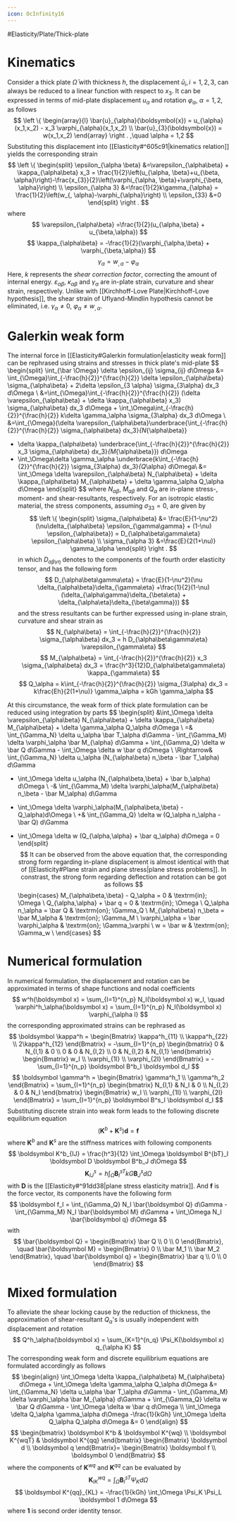 ```yaml
---
icon: OcInfinity16
---
```


#Elasticity/Plate/Thick-plate 

# Kinematics
Consider a thick plate $\bar \Omega$ with thickness $h$, the displacement $\bar u_i, i=1,2,3$, can always be reduced to a linear function with respect to $x_3$. It can be expressed in terms of mid-plate displacement $u_\alpha$ and rotation $\varphi_\alpha$, $\alpha=1,2$, as follows
$$
\left \{
\begin{array}{l}
\bar{u}_{\alpha}(\boldsymbol{x}) = u_{\alpha}(x_1,x_2) - x_3 \varphi_{\alpha}(x_1,x_2) \\
\bar{u}_{3}(\boldsymbol{x}) = w(x_1,x_2)
\end{array}
\right .
,\quad \alpha = 1,2
$$
Substituting this displacement into [[Elasticity#^605c91|kinematics relation]] yields the corresponding strain
$$
\left \{
\begin{split}
\epsilon_{\alpha \beta} &=\varepsilon_{\alpha\beta} + \kappa_{\alpha\beta} x_3 = \frac{1}{2}\left(u_{\alpha, \beta}+u_{\beta, \alpha}\right)-\frac{x_{3}}{2}\left(\varphi_{\alpha, \beta}+\varphi_{\beta, \alpha}\right) \\
\epsilon_{\alpha 3} &=\frac{1}{2}k\gamma_{\alpha} = \frac{1}{2}\left(w_{, \alpha}-\varphi_{\alpha}\right) \\
\epsilon_{33} &=0
\end{split}
\right .
$$
where
$$
\varepsilon_{\alpha\beta} =\frac{1}{2}(u_{\alpha,\beta} + u_{\beta,\alpha})
$$
$$
\kappa_{\alpha\beta} = -\frac{1}{2}(\varphi_{\alpha,\beta} + \varphi_{\beta,\alpha})
$$
$$
\gamma_\alpha = w_{,\alpha} - \varphi_\alpha
$$
Here, $k$ represents the *shear correction factor*, correcting the amount of internal energy. $\varepsilon_{\alpha\beta}$, $\kappa_{\alpha\beta}$ and $\gamma_\alpha$ are in-plate strain, curvature and shear strain, respectively. Unlike with [[Kirchhoff-Love Plate|Kirchhoff-Love hypothesis]], the shear strain of Uflyand-Mindlin hypothesis cannot be eliminated, i.e. $\gamma_\alpha \ne 0$, $\varphi_\alpha \ne w_{,\alpha}$. 

# Galerkin weak form
The internal force in [[Elasticity#Galerkin formulation|elasticity weak form]] can be rephrased using strains and stresses in thick plate's mid-plate
$$
\begin{split}
\int_{\bar \Omega} \delta \epsilon_{ij} \sigma_{ij} d\Omega &=
\int_{\Omega}\int_{-\frac{h}{2}}^{\frac{h}{2}} \delta \epsilon_{\alpha\beta} \sigma_{\alpha\beta} + 2\delta \epsilon_{3 \alpha} \sigma_{3\alpha} dx_3 d\Omega \\
&=\int_{\Omega}\int_{-\frac{h}{2}}^{\frac{h}{2}} (\delta \varepsilon_{\alpha\beta} + \delta \kappa_{\alpha\beta} x_3) \sigma_{\alpha\beta} dx_3 d\Omega + \int_\Omega\int_{-\frac{h}{2}}^{\frac{h}{2}} k\delta \gamma_\alpha \sigma_{3\alpha} dx_3 d\Omega \\
&=\int_{\Omega}(\delta \varepsilon_{\alpha\beta}\underbrace{\int_{-\frac{h}{2}}^{\frac{h}{2}} \sigma_{\alpha\beta} dx_3}_{N_{\alpha\beta}}
+ \delta \kappa_{\alpha\beta} \underbrace{\int_{-\frac{h}{2}}^{\frac{h}{2}} x_3 \sigma_{\alpha\beta} dx_3}_{M_{\alpha\beta}}) d\Omega 
+ \int_\Omega\delta \gamma_\alpha \underbrace{k\int_{-\frac{h}{2}}^{\frac{h}{2}} \sigma_{3\alpha} dx_3}_{Q_\alpha} d\Omega\\
&= \int_\Omega \delta \varepsilon_{\alpha\beta} N_{\alpha\beta} + \delta \kappa_{\alpha\beta} M_{\alpha\beta} + \delta \gamma_\alpha Q_\alpha d\Omega
\end{split}
$$
where $N_{\alpha\beta}$, $M_{\alpha\beta}$ and $Q_\alpha$ are in-plane stress-, moment- and shear-resultants, respectively. For an isotropic elastic material, the stress components, assuming $\sigma_{33}=0$, are given by
$$
\left \{
\begin{split}
\sigma_{\alpha\beta} &= \frac{E}{1-\nu^2} (\nu\delta_{\alpha\beta} \epsilon_{\gamma\gamma} + (1-\nu) \epsilon_{\alpha\beta}) = D_{\alpha\beta\gamma\eta} \epsilon_{\alpha\beta} \\
\sigma_{\alpha 3} &=\frac{E}{2(1+\nu)} \gamma_\alpha
\end{split}
\right .
$$
in which $D_{\alpha\beta\gamma\eta}$ denotes to the components of the fourth order elasticity tensor, and has the following form
$$
D_{\alpha\beta\gamma\eta} = \frac{E}{1-\nu^2}(\nu \delta_{\alpha\beta}\delta_{\gamma\eta} +\frac{1}{2}(1-\nu)(\delta_{\alpha\gamma}\delta_{\beta\eta} + \delta_{\alpha\eta}\delta_{\beta\gamma}))
$$
and the stress resultants can be further expressed using in-plane strain, curvature and shear strain as
$$
N_{\alpha\beta} = \int_{-\frac{h}{2}}^{\frac{h}{2}} \sigma_{\alpha\beta} dx_3 = h D_{\alpha\beta\gamma\eta} \varepsilon_{\gamma\eta}
$$
$$
M_{\alpha\beta} = \int_{-\frac{h}{2}}^{\frac{h}{2}} x_3 \sigma_{\alpha\beta} dx_3 = \frac{h^3}{12}D_{\alpha\beta\gamma\eta} \kappa_{\gamma\eta}
$$
$$
Q_\alpha = k\int_{-\frac{h}{2}}^{\frac{h}{2}} \sigma_{3\alpha} dx_3 = k\frac{Eh}{2(1+\nu)} \gamma_\alpha = kGh \gamma_\alpha
$$

At this circumstance, the weak form of thick plate formulation can be reduced using integration by parts
$$
\begin{split}
&\int_\Omega \delta \varepsilon_{\alpha\beta} N_{\alpha\beta} + \delta \kappa_{\alpha\beta} M_{\alpha\beta} + \delta \gamma_\alpha Q_\alpha d\Omega \\
=& \int_{\Gamma_N} \delta u_\alpha \bar T_\alpha d\Gamma - \int_{\Gamma_M} \delta \varphi_\alpha \bar M_{\alpha} d\Gamma + \int_{\Gamma_Q} \delta w \bar Q d\Gamma - \int_\Omega \delta w \bar q d\Omega \\
\Rightarrow& \int_{\Gamma_N} \delta u_\alpha (N_{\alpha\beta} n_\beta - \bar T_\alpha) d\Gamma
- \int_\Omega \delta u_\alpha (N_{\alpha\beta,\beta} + \bar b_\alpha) d\Omega \\
-& \int_{\Gamma_M} \delta \varphi_\alpha(M_{\alpha\beta} n_\beta - \bar M_\alpha) d\Gamma 
+ \int_\Omega \delta \varphi_\alpha(M_{\alpha\beta,\beta} - Q_\alpha)d\Omega \\
+& \int_{\Gamma_Q} \delta w (Q_\alpha n_\alpha - \bar Q) d\Gamma
- \int_\Omega \delta w (Q_{\alpha,\alpha} + \bar q_\alpha) d\Omega = 0
\end{split}
$$
It can be observed from the above equation that, the corresponding strong form regarding in-plane displacement is almost identical with that of [[Elasticity#Plane strain and plane stress|plane stress problems]]. In constrast, the strong form regarding deflection and rotation can be got as follows
$$
\begin{cases}
M_{\alpha\beta,\beta} - Q_\alpha = 0 & \textrm{in}\; \Omega \\
Q_{\alpha,\alpha} + \bar q = 0 & \textrm{in}\; \Omega \\
Q_\alpha n_\alpha = \bar Q & \textrm{on}\; \Gamma_Q \\
M_{\alpha\beta} n_\beta = \bar M_\alpha & \textrm{on}\; \Gamma_M \\
\varphi_\alpha = \bar \varphi_\alpha & \textrm{on}\; \Gamma_\varphi \\
w = \bar w & \textrm{on}\; \Gamma_w \\
\end{cases}
$$

# Numerical formulation
In numerical formulation, the displacement and rotation can be approximated in terms of shape functions and nodal coefficients
$$
w^h(\boldsymbol x) = \sum_{I=1}^{n_p} N_I(\boldsymbol x) w_I, \quad
\varphi^h_\alpha(\boldsymbol x) = \sum_{I=1}^{n_p} N_I(\boldsymbol x) \varphi_{\alpha I}
$$
the corresponding approximated strains can be rephrased as
$$
\boldsymbol \kappa^h = 
\begin{Bmatrix}
\kappa^h_{11} \\ \kappa^h_{22} \\ 2\kappa^h_{12} 
\end{Bmatrix} = -\sum_{I=1}^{n_p}
\begin{bmatrix}
0 & N_{I,1} & 0 \\ 0 & 0 & N_{I,2} \\ 0 & N_{I,2} & N_{I,1}
\end{bmatrix}
\begin{Bmatrix}
w_I \\ \varphi_{1I} \\ \varphi_{2I}
\end{Bmatrix} = - \sum_{I=1}^{n_p} \boldsymbol B^b_I \boldsymbol d_I
$$
$$
\boldsymbol \gamma^h = 
\begin{Bmatrix}
\gamma^h_1 \\ \gamma^h_2
\end{Bmatrix} = \sum_{I=1}^{n_p}
\begin{bmatrix}
N_{I,1} & N_I & 0 \\
N_{I,2} & 0 & N_I
\end{bmatrix}
\begin{Bmatrix}
w_I \\ \varphi_{1I} \\ \varphi_{2I}
\end{Bmatrix} = \sum_{I=1}^{n_p} \boldsymbol B^s_I \boldsymbol d_I
$$
Substituting discrete strain into weak form leads to the following discrete equilibrium equation
$$
(\boldsymbol K^b + \boldsymbol K^s) \boldsymbol d = \boldsymbol f
$$
where $\boldsymbol K^b$ and $\boldsymbol K^s$ are the stiffness matrices with following components
$$
\boldsymbol K^b_{IJ} = \frac{h^3}{12} \int_\Omega \boldsymbol B^{bT}_I \boldsymbol D \boldsymbol B^b_J d\Omega
$$
$$
\boldsymbol K^s_{IJ} = h \int_\Omega \boldsymbol B^{sT}_I kG \boldsymbol B^s_J d\Omega
$$
with $\boldsymbol D$ is the [[Elasticity#^91dd38|plane stress elasticity matrix]].
And $\boldsymbol f$ is the force vector, its components have the following form
$$
\boldsymbol f_I = \int_{\Gamma_Q} N_I \bar{\boldsymbol Q} d\Gamma - \int_{\Gamma_M} N_I \bar{\boldsymbol M} d\Gamma + \int_\Omega N_I \bar{\boldsymbol q} d\Omega
$$
with
$$
\bar{\boldsymbol Q} = 
\begin{Bmatrix}
\bar Q \\ 0 \\ 0
\end{Bmatrix}, \quad
\bar{\boldsymbol M} =
\begin{Bmatrix}
0 \\ \bar M_1 \\ \bar M_2
\end{Bmatrix}, \quad
\bar{\boldsymbol q} =
\begin{Bmatrix}
\bar q \\ 0 \\ 0
\end{Bmatrix}
$$
# Mixed formulation
To alleviate the shear locking cause by the reduction of thickness, the approximation of shear-resultant $Q_\alpha$'s is usually independent with displacement and rotation 
$$
Q^h_\alpha(\boldsymbol x) = \sum_{K=1}^{n_q} \Psi_K(\boldsymbol x) q_{\alpha K}
$$
The corresponding weak form and discrete equilibrium equations are formulated accordingly as follows
$$
\begin{align}
\int_\Omega \delta \kappa_{\alpha\beta} M_{\alpha\beta} d\Omega + \int_\Omega \delta \gamma_\alpha Q_\alpha d\Omega
&= \int_{\Gamma_N} \delta u_\alpha \bar T_\alpha d\Gamma - \int_{\Gamma_M} \delta \varphi_\alpha \bar M_{\alpha} d\Gamma + \int_{\Gamma_Q} \delta w \bar Q d\Gamma - \int_\Omega \delta w \bar q d\Omega \\
\int_\Omega \delta Q_\alpha \gamma_\alpha d\Omega -\frac{1}{kGh} \int_\Omega \delta Q_\alpha Q_\alpha d\Omega &= 0
\end{align}
$$
$$
\begin{bmatrix}
\boldsymbol K^b & \boldsymbol K^{wq} \\
\boldsymbol K^{wqT} & \boldsymbol K^{qq}
\end{bmatrix}
\begin{Bmatrix}
\boldsymbol d \\ \boldsymbol q
\end{Bmatrix}= 
\begin{Bmatrix}
\boldsymbol f \\ \boldsymbol 0
\end{Bmatrix}
$$
where the components of $\boldsymbol K^{wq}$ and $\boldsymbol K^{qq}$ can be evaluated by
$$
\boldsymbol K^{wq}_{IK} = \int_\Omega \boldsymbol B^{sT}_I \Psi_K d\Omega
$$
$$
\boldsymbol K^{qq}_{KL} = -\frac{1}{kGh} \int_\Omega \Psi_K \Psi_L \boldsymbol 1 d\Omega
$$
where $\boldsymbol 1$ is second order identity tensor.
